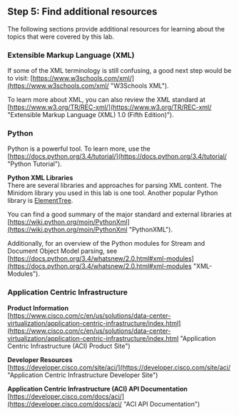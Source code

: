 ## Step 5: Find additional resources

The following sections provide additional resources for learning about the topics that were covered by this lab.

### Extensible Markup Language (XML)

If some of the XML terminology is still confusing, a good next step would be to visit: [https://www.w3schools.com/xml/](https://www.w3schools.com/xml/ "W3Schools XML").

To learn more about XML, you can also review the XML standard at [https://www.w3.org/TR/REC-xml/](https://www.w3.org/TR/REC-xml/ "Extensible Markup Language (XML) 1.0 (Fifth Edition)").

### Python

Python is a powerful tool. To learn more, use the  [https://docs.python.org/3.4/tutorial/](https://docs.python.org/3.4/tutorial/ "Python Tutorial").

**Python XML Libraries**<br/>
There are several libraries and approaches for parsing XML content. The Minidom library you used in this lab is one tool. Another popular Python library is  [ElementTree](https://docs.python.org/3.4/library/xml.etree.elementtree.html "ElementTree XML API").

You can find a good summary of the major standard and external libraries at [https://wiki.python.org/moin/PythonXml](https://wiki.python.org/moin/PythonXml "PythonXML").

Additionally, for an overview of the Python modules for Stream and Document Object Model parsing, see [https://docs.python.org/3.4/whatsnew/2.0.html#xml-modules](https://docs.python.org/3.4/whatsnew/2.0.html#xml-modules "XML-Modules").

### Application Centric Infrastructure

**Product Information**<br/>
[https://www.cisco.com/c/en/us/solutions/data-center-virtualization/application-centric-infrastructure/index.html](https://www.cisco.com/c/en/us/solutions/data-center-virtualization/application-centric-infrastructure/index.html "Application Centric Infrastructure (ACI) Product Site")

**Developer Resources**<br/>
[https://developer.cisco.com/site/aci/](https://developer.cisco.com/site/aci/ "Application Centric Infrastructure Developer Site")

**Application Centric Infrastructure (ACI) API Documentation**<br/>
[https://developer.cisco.com/docs/aci/](https://developer.cisco.com/docs/aci/ "ACI API Documentation")
